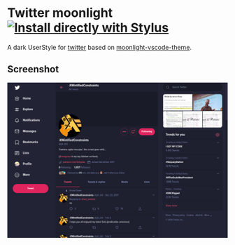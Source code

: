 # Twitter moonlight [![Install directly with Stylus](https://img.shields.io/badge/Install%20directly%20with-Stylus-116b59.svg?longCache=true&style=flat-square)](https://raw.githubusercontent.com/brettm12345/twitter-moonlight/master/twitter.user.styl)

A dark UserStyle for [twitter](https://twitter.com) based on [moonlight-vscode-theme](https://github.com/atomiks/moonlight-vscode-theme).

## Screenshot

![screenshot](https://raw.githubusercontent.com/Brettm12345/twitter-moonlight/master/screenshot.png)
